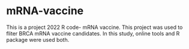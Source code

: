 # mRNA-vaccine
This is a project 2022 R code- mRNA vaccine.
This project was used to fliter BRCA mRNA vaccine candidates. 
In this study, online tools and R package were used both.

